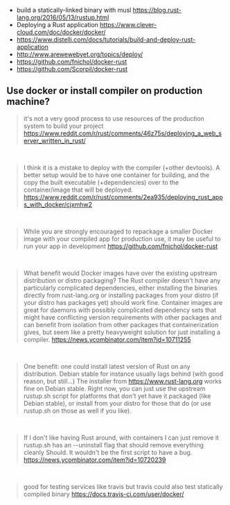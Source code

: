 - build a statically-linked binary with musl https://blog.rust-lang.org/2016/05/13/rustup.html
- Deploying a Rust application https://www.clever-cloud.com/doc/docker/docker/
- https://www.distelli.com/docs/tutorials/build-and-deploy-rust-application
- http://www.arewewebyet.org/topics/deploy/
- https://github.com/fnichol/docker-rust
- https://github.com/Scorpil/docker-rust

## Use docker or install compiler on production machine?

> it's not a very good process to use resources of the production system to build your project
> https://www.reddit.com/r/rust/comments/46z75s/deploying_a_web_server_written_in_rust/

<br>

> I think it is a mistake to deploy with the compiler (+other devtools). A better setup would be to have one container for building, and the copy the built executable (+dependencies) over to the container/image that will be deployed.
> https://www.reddit.com/r/rust/comments/2ea935/deploying_rust_apps_with_docker/cjxmhw2

<br>

> While you are strongly encouraged to repackage a smaller Docker image with your compiled app for production use, it may be useful to run your app in development
> https://github.com/fnichol/docker-rust

<br>

> What benefit would Docker images have over the existing upstream distribution or distro packaging? The Rust compiler doesn't have any particularly complicated dependencies, either installing the binaries directly from rust-lang.org or installing packages from your distro (if your distro has packages yet) should work fine.
> Container images are great for daemons with possibly complicated dependency sets that might have conflicting version requirements with other packages and can benefit from isolation from other packages that containerization gives, but seem like a pretty heavyweight solution for just installing a compiler.
> https://news.ycombinator.com/item?id=10711255

<br>

> One benefit: one could install latest version of Rust on any distribution. Debian stable for instance usually lags behind (with good reason, but still...)
> The installer from https://www.rust-lang.org works fine on Debian stable. Right now, you can just use the upstream rustup.sh script for platforms that don't yet have it packaged (like Debian stable), or install from your distro for those that do (or use rustup.sh on those as well if you like).

<br>

> If I don't like having Rust around, with containers I can just remove it
> rustup.sh has an --uninstall flag that should remove everything cleanly
> Should. It wouldn't be the first script to have a bug.
> https://news.ycombinator.com/item?id=10720239

<br>

> good for testing services like travis
> but travis could also test statically compiled binary
> https://docs.travis-ci.com/user/docker/
